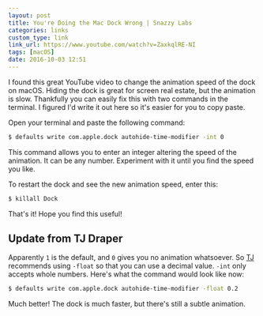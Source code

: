 ```yaml
---
layout: post
title: You're Doing the Mac Dock Wrong | Snazzy Labs
categories: links
custom_type: link
link_url: https://www.youtube.com/watch?v=ZaxkqlRE-NI
tags: [macOS]
date: 2016-10-03 12:51
---
```


I found this great YouTube video to change the animation speed of the dock on macOS. Hiding the dock is great for screen real estate, but the animation is slow. Thankfully you can easily fix this with two commands in the terminal. I figured I'd write it out here so it's easier for you to copy paste.

Open your terminal and paste the following command:

```sh
$ defaults write com.apple.dock autohide-time-modifier -int 0
```

This command allows you to enter an integer altering the speed of the animation. It can be any number. Experiment with it until you find the speed you like.

To restart the dock and see the new animation speed, enter this:

```sh
$ killall Dock
```

That's it! Hope you find this useful!

## Update from TJ Draper

Apparently `1` is the default, and `0` gives you no animation whatsoever. So [TJ](/authors/tjdraper/) recommends using `-float` so that you can use a decimal value. `-int` only accepts whole numbers. Here's what the command would look like now:

```sh
$ defaults write com.apple.dock autohide-time-modifier -float 0.2
```

Much better! The dock is much faster, but there's still a subtle animation.
